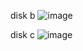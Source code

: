 disk b
![image](https://user-images.githubusercontent.com/106968319/179355932-566e5af4-a1ee-4dba-b468-a8858f37565f.png)

disk c
![image](https://user-images.githubusercontent.com/106968319/179355953-373e25a0-754a-450a-a211-e73d3a0f5cf7.png)

